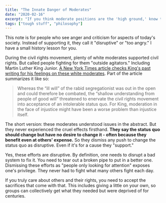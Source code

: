 ```yaml
---
title: "The Innate Danger of Moderates"
date: "2020-02-16"
excerpt: "If you think moderate positions are the 'high ground,' know that civil rights leaders thought it was a bigger threat than extremists."
tags: ["tough stuff", "philosophy"]
---
```


This note is for people who see anger and criticism for aspects of today's society. Instead of supporting it, they call it "disruptive" or "too angry." I have a small history lesson for you.

During the civil rights movement, plenty of white moderates supported civil rights. But called people fighting for them "outside agitators." Including Martin Luther King Junior. [A New York Times article checks King's past writing for his feelings on these white moderates](https://www.nytimes.com/2019/10/30/opinion/ethics-moderation-politics.html). Part of the article summarizes it like so:

> Whereas the “ill will” of the rabid segregationist was out in the open and could therefore be combated, the “shallow understanding from people of good will” threatened to enervate the civil rights movement into acceptance of an intolerable status quo. For King, moderation in the face of injustice might have been a worse problem than injustice itself.

The short version: these moderates understood issues in the abstract. But they never experienced the cruel effects firsthand. **They say the status quo should change but have no desire to change it - often because they benefit even at others' expense.** So they dismiss any push to change the status quo as disruptive. Even if it's for a cause they "support."

Yes, these efforts are disruptive. By definition, one needs to disrupt a bad system to fix it. You need to tear out a broken pipe to put in a better one. Dismissing these efforts as "people only looking for attention" exposes one's privilege. They never had to fight what many others fight each day.

If you truly care about others and their rights, you need to accept the sacrifices that come with that. This includes giving a little on your own, so groups can collectively get what they needed but were deprived of for centuries.
